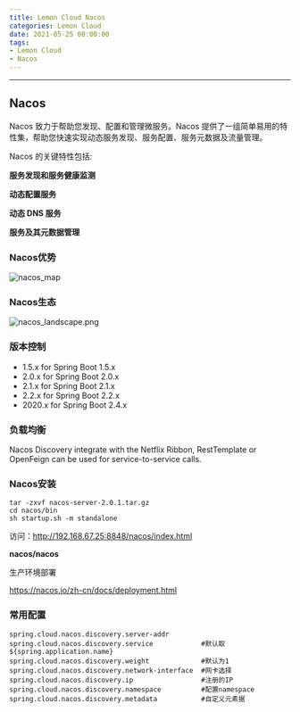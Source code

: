```yaml
---
title: Lemon Cloud Nacos
categories: Lemon Cloud
date: 2021-05-25 00:00:00
tags:
- Lemon Cloud
- Nacos
---
```


<!-- toc -->
----------



## Nacos

Nacos 致力于帮助您发现、配置和管理微服务。Nacos 提供了一组简单易用的特性集，帮助您快速实现动态服务发现、服务配置、服务元数据及流量管理。

Nacos 的关键特性包括:

**服务发现和服务健康监测**

**动态配置服务**

**动态 DNS 服务**

**服务及其元数据管理**



### Nacos优势

![nacos_map](https://nacos.io/img/nacosMap.jpg)

### Nacos生态

![nacos_landscape.png](https://cdn.nlark.com/lark/0/2018/png/11189/1533045871534-e64b8031-008c-4dfc-b6e8-12a597a003fb.png)



### 版本控制

- 1.5.x for Spring Boot 1.5.x
- 2.0.x for Spring Boot 2.0.x
- 2.1.x for Spring Boot 2.1.x
- 2.2.x for Spring Boot 2.2.x
- 2020.x for Spring Boot 2.4.x



### 负载均衡

Nacos Discovery integrate with the Netflix Ribbon, RestTemplate or OpenFeign can be used for service-to-service calls.



### Nacos安装

[二进制包下载]: https://github.com/alibaba/nacos/releases/tag/2.0.1

```
tar -zxvf nacos-server-2.0.1.tar.gz
cd nacos/bin
sh startup.sh -m standalone
```

访问：http://192.168.67.25:8848/nacos/index.html

**nacos/nacos** 

生产环境部署

https://nacos.io/zh-cn/docs/deployment.html



### 常用配置



```
spring.cloud.nacos.discovery.server-addr
spring.cloud.nacos.discovery.service            #默认取${spring.application.name}
spring.cloud.nacos.discovery.weight             #默认为1
spring.cloud.nacos.discovery.network-interface  #网卡选择
spring.cloud.nacos.discovery.ip                 #注册的IP
spring.cloud.nacos.discovery.namespace          #配置namespace
spring.cloud.nacos.discovery.metadata           #自定义元素据

```

